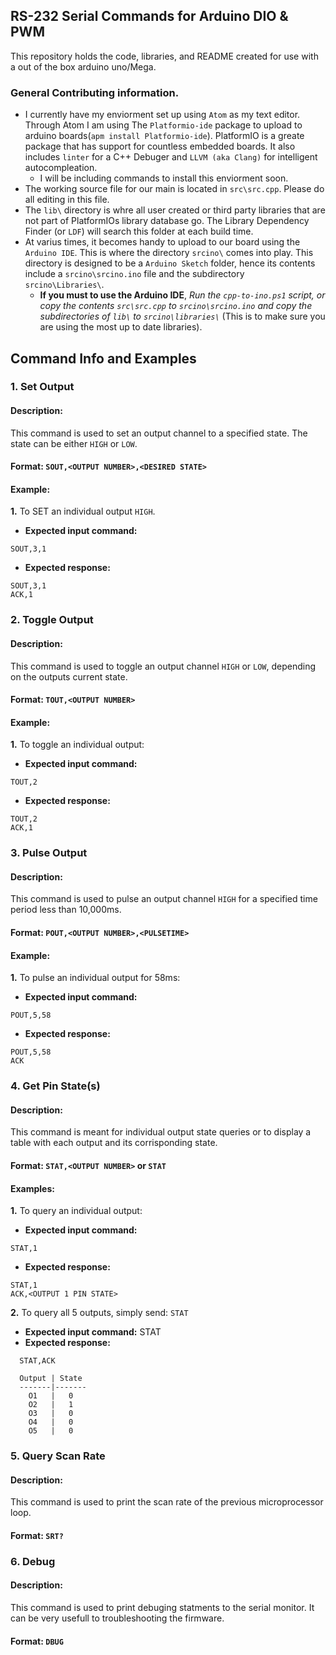 ## __RS-232 Serial Commands for Arduino DIO & PWM__
This repository holds the code, libraries, and README created for use with a out of the box arduino uno/Mega.

### General Contributing information.
* I currently have my enviorment set up using `Atom` as my text editor. Through Atom I am using The `Platformio-ide` package to upload to arduino boards(`apm install Platformio-ide`). PlatformIO is a greate package that has support for countless embedded boards. It also includes `linter` for a C++ Debuger and `LLVM (aka Clang)` for intelligent autocompleation.
  - I will be including commands to install this enviorment soon.
* The working source file for our main is located in `src\src.cpp`. Please do all editing in this file.
* The `lib\` directory is whre all user created or third party libraries that are not part of PlatformIOs library database go. The Library Dependency Finder (or `LDF`) will search this folder at each build time.
* At varius times, it becomes handy to upload to our board using the `Arduino IDE`. This is where the directory `srcino\` comes into play. This directory is designed to be a `Arduino Sketch` folder, hence its contents include a `srcino\srcino.ino` file and the subdirectory `srcino\Libraries\`.
    - **If you must to use the Arduino IDE**, _Run the `cpp-to-ino.ps1` script, or copy the contents `src\src.cpp` to `srcino\srcino.ino` and copy the subdirectories of `lib\` to `srcino\libraries\`_ (This is to make sure you are using the most up to date libraries).



## Command Info and Examples
### 1. Set Output

#### Description:
This command is used to set an output channel to a specified state. The state can be either `HIGH` or `LOW`.

#### Format: `SOUT,<OUTPUT NUMBER>,<DESIRED STATE>`

#### Example:

__1.__ To SET an individual output `HIGH`.
* __Expected input command:__
```
SOUT,3,1
```
* __Expected response:__
```
SOUT,3,1
ACK,1
```

### 2. Toggle Output

#### Description:
This command is used to toggle an output channel `HIGH` or `LOW`, depending on the outputs current state.

#### Format: `TOUT,<OUTPUT NUMBER>`

#### Example:

__1.__ To toggle an individual output:
* __Expected input command:__
```
TOUT,2
```
* __Expected response:__
```
TOUT,2
ACK,1
```

### 3. Pulse Output

#### Description:
This command is used to pulse an output channel `HIGH` for a specified time period less than 10,000ms.

#### Format: `POUT,<OUTPUT NUMBER>,<PULSETIME>`

#### Example:

__1.__ To pulse an individual output for 58ms:
* __Expected input command:__
```
POUT,5,58
```
* __Expected response:__
```
POUT,5,58
ACK
```

### 4. Get Pin State(s)

#### Description:
This command is meant for individual output state queries or to display a table with each output and its corrisponding state.

#### Format: `STAT,<OUTPUT NUMBER>` or `STAT`

#### Examples:

__1.__ To query an individual output:
* __Expected input command:__
```
STAT,1
```
* __Expected response:__
```
STAT,1
ACK,<OUTPUT 1 PIN STATE>
```


__2.__ To query all 5 outputs, simply send:  `STAT`
* __Expected input command:__
      STAT
* __Expected response:__
```
  STAT,ACK

  Output | State
  -------|-------
    O1   |   0
    O2   |   1
    O3   |   0
    O4   |   0
    O5   |   0
```

### 5. Query Scan Rate

#### Description:
This command is used to print the scan rate of the previous microprocessor loop.

#### Format: `SRT?`


### 6. Debug

#### Description:
This command is used to print debuging statments to the serial monitor. It can be very usefull to troubleshooting the firmware.

#### Format: `DBUG`
